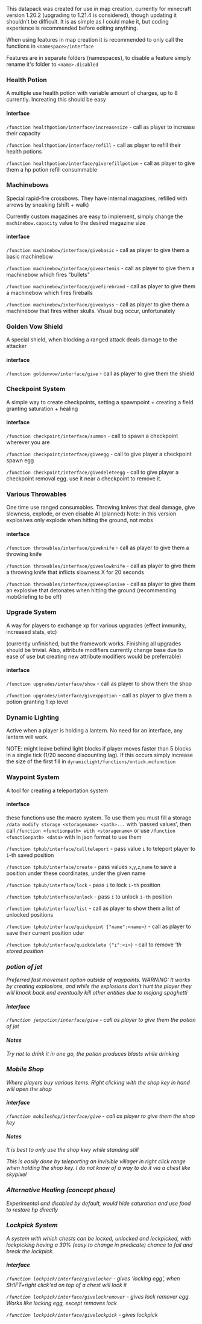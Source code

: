 This datapack was created for use in map creation, currently for minecraft version 1.20.2 (upgrading to 1.21.4 is considered), though updating it shouldn't be difficult. It is as simple as I could make it, but coding experience is recommended before editing anything.

When using features in map creation it is recommended to only call the functions in `<namespace>/interface`

Features are in separate folders (namespaces), to disable a feature simply rename it's folder to `<name>.disabled`

### Health Potion

A multiple use health potion with variable amount of charges, up to 8 currently. Increating this should be easy

#### Interface
`/function healthpotion/interface/increasesize` - call as player to increase their capacity

`/function healthpotion/interface/refill` - call as player to refill their health potions

`/function healthpotion/interface/giverefillpotion` - call as player to give them a hp potion refill consummable

### Machinebows

Special rapid-fire crossbows. They have internal magazines, refilled with arrows by sneaking (shift + walk)

Currently custom magazines are easy to implement, simply change the `machinebow.capacity` value to the desired magazine size

#### interface

`/function machinebow/interface/givebasic` - call as player to give them a basic machinebow

`/function machinebow/interface/giveartemis` - call as player to give them a machinebow which fires "bullets"

`/function machinebow/interface/givefirebrand` - call as player to give them a machinebow which fires fireballs

`/function machinebow/interface/giveabyss` - call as player to give them a machinebow that fires wither skulls. Visual bug occur, unfortunately

### Golden Vow Shield

A special shield, when blocking a ranged attack deals damage to the attacker

#### interface

`/function goldenvow/interface/give` - call as player to give them the shield

### Checkpoint System

A simple way to create checkpoints, setting a spawnpoint + creating a field granting saturation + healing

#### interface

`/function checkpoint/interface/summon` - call to spawn a checkpoint wherever you are

`/function checkpoint/interface/giveegg` - call to give player a checkpoint spawn egg

`/function checkpoint/interface/givedeleteegg` - call to give player a checkpoint removal egg. use it near a checkpoint to remove it.

### Various Throwables 

One time use ranged consumables. Throwing knives that deal damage, give slowness, explode, or even disable AI (planned)
Note: in this version explosives only explode when hitting the ground, not mobs

#### interface

`/function throwables/interface/giveknife` - call as player to give them a throwing knife

`/function throwables/interface/giveslowknife` - call as player to give them a throwing knife that inflicts slowness X for 20 seconds

`/function throwables/interface/giveexplosive` - call as player to give them an explosive that detonates when hitting the ground (recommending mobGriefing to be off)

### Upgrade System

A way for players to exchange xp for various upgrades (effect immunity, increased stats, etc)

(currently unfinished, but the framework works. Finishing all upgrades should be trivial. Also, attribute modifiers currently change base due to ease of use but creating new attribute modifiers would be preferrable)

#### interface

`/function upgrades/interface/show` - call as player to show them the shop

`/function upgrades/interface/givexppotion` - call as player to give them a potion granting 1 xp level

### Dynamic Lighting

Active when a player is holding a lantern. No need for an interface, any lantern will work.

NOTE: might leave behind light blocks if player moves faster than 5  blocks in a single tick (1/20 second discounting lag). If this occurs simply increase the size of the first fill in `dynamiclight/functions/ontick.mcfunction`


### Waypoint System

A tool for creating a teleportation system

#### interface

these functions use the macro system. To use them you must fill a storage `/data modify storage <storagename> <path>...` with 'passed values', then call `/function <functionpath> with <storagename>` or use `/function <functionpath> <data>` with <data> in json format to use them

`/function tphub/interface/callteleport` - pass value `i` to teleport player to `i`-th saved position

`/function tphub/interface/create` - pass values `x`,`y`,`z`,`name` to save a position under these coordinates, under the given name

`/function tphub/interface/lock` - pass `i` to lock `i-th` position

`/function tphub/interface/unlock` - pass `i` to unlock `i-th` position

`/function tphub/interface/list` - call as player to show them a list of unlocked positions

`/function tphub/interface/quickpoint {"name":<name>}` - call as player to save their current position uder <name>

`/function tphub/interface/quickdelete {"i":<i>}` - call to remove <i>'th stored position

### potion of jet

Preferred fast movement option outside of waypoints.
WARNING: It works by creating explosions, and while the explosions don't hurt the player they will knock back end eventually kill other entities due to mojang spaghetti

#### interface

`/function jetpotion/interface/give` - call as player to give them the potion of jet

#### Notes

Try not to drink it in one go, the potion produces blasts while drinking

### Mobile Shop

Where players buy various items.  Right clicking with the shop key in hand will open the shop

#### interface

`/function mobileshop/interface/give` - call as player to give them the shop key

#### Notes

It is best to only use the shop kwy while standing still

This is easily done by teleporting an invisible villager in right click range when holding the shop key. I do not know of a way to do it via a chest like skypixel

### Alternative Healing (concept phase)

Experimental and disabled by default, would hide saturation and use food to restore hp directly

### Lockpick System

A system with which chests can be locked, unlocked and lockpicked, with lockpicking having a 30% (easy to change in predicate) chance to fail and break the lockpick.

#### interface

`/function lockpick/interface/givelocker` - gives 'locking egg', when SHIFT+right click'ed on top of a chest will lock it

`/function lockpick/interface/givelockremover` - gives lock remover egg. Works like locking egg, except removes lock

`/function lockpick/interface/givelockpick` - gives lockpick